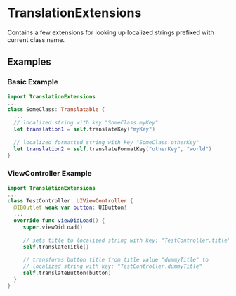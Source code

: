 # TranslationExtensions

Contains a few extensions for looking up localized strings prefixed with current class name.

## Examples

### Basic Example

```swift
import TranslationExtensions
...
class SomeClass: Translatable {
  ...
  // localized string with key "SomeClass.myKey"
  let translation1 = self.translateKey("myKey")
  
  // localized formatted string with key "SomeClass.otherKey"
  let translation2 = self.translateFormatKey("otherKey", "world")
}
```

### ViewController Example

```swift
import TranslationExtensions
...
class TestController: UIViewController {
  @IBOutlet weak var button: UIButton!
  ...
  override func viewDidLoad() {
     super.viewDidLoad()
  
     // sets title to localized string with key: "TestController.title"
     self.translateTitle()
     
     // transforms button title from title value "dummyTitle" to
     // localized string with key: "TestController.dummyTitle"
     self.translateButton(button)
  }
}
```
